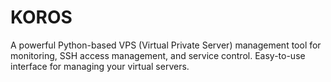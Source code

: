 # KOROS
A powerful Python-based VPS (Virtual Private Server) management tool for monitoring, SSH access management, and service control. Easy-to-use interface for managing your virtual servers.
